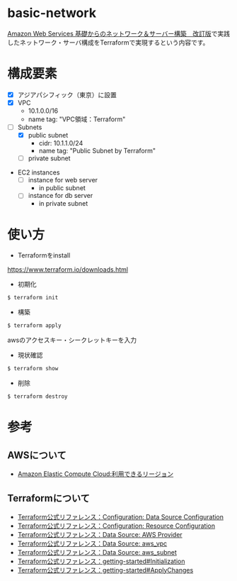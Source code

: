 # basic-network
[Amazon Web Services 基礎からのネットワーク＆サーバー構築　改訂版](https://www.nikkeibp.co.jp/atclpubmkt/book/17/261530/)で実践したネットワーク・サーバ構成をTerraformで実現するという内容です。

# 構成要素
- [x] アジアパシフィック（東京）に設置
- [x] VPC
  - 10.1.0.0/16
  - name tag: "VPC領域：Terraform"
- [ ] Subnets
  - [x] public subnet
    - cidr: 10.1.1.0/24
    - name tag: "Public Subnet by Terraform"
  - [ ] private subnet
- EC2 instances
  - [ ] instance for web server
    - in public subnet
  - [ ] instance for db server
    - in private subnet

# 使い方
- Terraformをinstall

https://www.terraform.io/downloads.html

- 初期化

```bash
$ terraform init
```
- 構築

```bash
$ terraform apply
```

awsのアクセスキー・シークレットキーを入力

- 現状確認

```bash
$ terraform show
```

- 削除

```bash
$ terraform destroy
```


# 参考
## AWSについて
- [Amazon Elastic Compute Cloud:利用できるリージョン](https://docs.aws.amazon.com/ja_jp/AWSEC2/latest/UserGuide/using-regions-availability-zones.html#concepts-available-regions)

## Terraformについて
- [Terraform公式リファレンス：Configuration: Data Source Configuration](https://www.terraform.io/docs/configuration/data-sources.html)
- [Terraform公式リファレンス：Configuration: Resource Configuration](https://www.terraform.io/docs/configuration/resources.html)
- [Terraform公式リファレンス：Data Source: AWS Provider](https://www.terraform.io/docs/providers/aws/index.html)
- [Terraform公式リファレンス：Data Source: aws_vpc](https://www.terraform.io/docs/providers/aws/r/vpc.html)
- [Terraform公式リファレンス：Data Source: aws_subnet](https://www.terraform.io/docs/providers/aws/r/subnet.html)
- [Terraform公式リファレンス：getting-started#Initialization](https://www.terraform.io/intro/getting-started/build.html#initialization)
- [Terraform公式リファレンス：getting-started#ApplyChanges](https://www.terraform.io/intro/getting-started/build.html#apply-changes)
